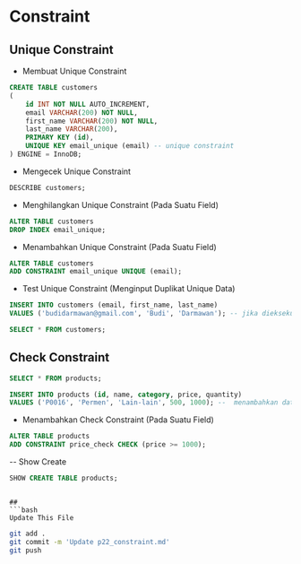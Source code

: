 # Constraint

## Unique Constraint
* Membuat Unique Constraint
```sql
CREATE TABLE customers
(
	id INT NOT NULL AUTO_INCREMENT,
    email VARCHAR(200) NOT NULL,
    first_name VARCHAR(200) NOT NULL,
    last_name VARCHAR(200),
    PRIMARY KEY (id),
    UNIQUE KEY email_unique (email) -- unique constraint
) ENGINE = InnoDB;
```

* Mengecek Unique Constraint
```sql
DESCRIBE customers;
```

* Menghilangkan Unique Constraint (Pada Suatu Field)
```sql
ALTER TABLE customers 
DROP INDEX email_unique;
```

* Menambahkan Unique Constraint (Pada Suatu Field)
```sql
ALTER TABLE customers
ADD CONSTRAINT email_unique UNIQUE (email);
```
* Test Unique Constraint (Menginput Duplikat Unique Data)
```sql
INSERT INTO customers (email, first_name, last_name)
VALUES ('budidarmawan@gmail.com', 'Budi', 'Darmawan'); -- jika dieksekusi lebih dari satu kali akan error
```
```sql
SELECT * FROM customers;
```

## Check Constraint
```sql
SELECT * FROM products;
```
```sql
INSERT INTO products (id, name, category, price, quantity)
VALUES ('P0016', 'Permen', 'Lain-lain', 500, 1000); --  menambahkan data yang harganya 500
```
* Menambahkan Check Constraint (Pada Suatu Field)
```sql
ALTER TABLE products
ADD CONSTRAINT price_check CHECK (price >= 1000);
```
-- Show Create
```sql
SHOW CREATE TABLE products;
```

```

##
```bash
Update This File
```
```bash
git add .
git commit -m 'Update p22_constraint.md'
git push

```